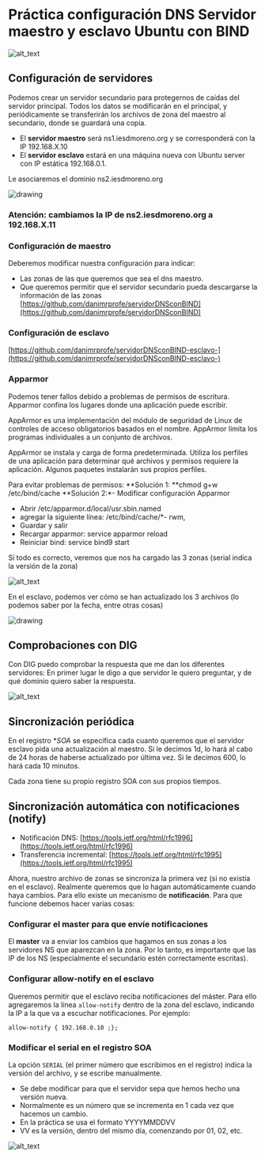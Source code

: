 
# Práctica configuración DNS Servidor maestro y esclavo Ubuntu con BIND

![alt_text](images/Pr-ctica-DNS0.png "image_tooltip")

## Configuración de servidores

Podemos crear un servidor secundario para protegernos de caídas del servidor principal. Todos los datos se modificarán en el principal, y periódicamente se transferirán los archivos de zona del maestro al secundario, donde se guardará una copia.

- El **servidor maestro** será ns1.iesdmoreno.org y se corresponderá con la IP 192.168.X.10
- El **servidor esclavo** estará en una máquina nueva con Ubuntu server con IP estática 192.168.0.1.

Le asociaremos el dominio ns2.iesdmoreno.org

![drawing](https://docs.google.com/a/google.com/drawings/d/12345/export/png)

### Atención: cambiamos la IP de ns2.iesdmoreno.org a 192.168.X.11

### Configuración de maestro

Deberemos modificar nuestra configuración para indicar:

- Las zonas de las que queremos que sea el dns maestro.
- Que queremos permitir que el servidor secundario pueda descargarse la información de las zonas 
[https://github.com/danimrprofe/servidorDNSconBIND](https://github.com/danimrprofe/servidorDNSconBIND)

### Configuración de esclavo

[https://github.com/danimrprofe/servidorDNSconBIND-esclavo-](https://github.com/danimrprofe/servidorDNSconBIND-esclavo-)

### Apparmor

Podemos tener fallos debido a problemas de permisos de escritura. Apparmor confina los lugares donde una aplicación puede escribir.

AppArmor es una implementación del módulo de seguridad de Linux de controles de acceso obligatorios basados ​​en el nombre. AppArmor limita los programas individuales a un conjunto de archivos.

AppArmor se instala y carga de forma predeterminada. Utiliza los perfiles de una aplicación para determinar qué archivos y permisos requiere la aplicación. Algunos paquetes instalarán sus propios perfiles.

Para evitar problemas de permisos:
**Solución 1: **chmod g+w /etc/bind/cache
**Solución 2:*- Modificar configuración Apparmor

- Abrir</span>  /etc/apparmor.d/local/usr.sbin.named 
- agregar la siguiente línea:</span> /etc/bind/cache/*- rwm,
- Guardar y salir
- Recargar apparmor</span>: service apparmor reload 
- Reiniciar bind</span>: service bind9 start

Si todo es correcto, veremos que nos ha cargado las 3 zonas (serial indica la versión de la zona)

![alt_text](images/Pr-ctica-DNS1.png "image_tooltip")

En el esclavo, podemos ver cómo se han actualizado los 3 archivos (lo podemos saber por la fecha, entre otras cosas)

![drawing](https://docs.google.com/a/google.com/drawings/d/12345/export/png)

## Comprobaciones con DIG

Con DIG puedo comprobar la respuesta que me dan los diferentes servidores:
En primer lugar le digo a que servidor le quiero preguntar, y de qué dominio quiero saber la respuesta.

![alt_text](images/Pr-ctica-DNS2.png "image_tooltip")

## Sincronización periódica

En el registro **SOA* se especifica cada cuanto queremos que el servidor esclavo pida una actualización al maestro. Si le decimos 1d, lo hará al cabo de 24 horas de haberse actualizado por última vez. Si le decimos 600, lo hará cada 10 minutos.

Cada zona tiene su propio registro SOA con sus propios tiempos.

## Sincronización automática con notificaciones (notify)

- Notificación DNS: [https://tools.ietf.org/html/rfc1996](https://tools.ietf.org/html/rfc1996)
- Transferencia incremental: [https://tools.ietf.org/html/rfc1995](https://tools.ietf.org/html/rfc1995)

Ahora, nuestro archivo de zonas se sincroniza la primera vez (si no existía en el esclavo). Realmente queremos que lo hagan automáticamente cuando haya cambios. Para ello existe un mecanismo de **notificación**. Para que funcione debemos hacer varias cosas:

### Configurar el master para que envíe notificaciones

El **master** va a enviar los cambios que hagamos en sus zonas a los servidores NS que aparezcan en la zona. Por lo tanto, es importante que las IP de los NS (especialmente el secundario estén correctamente escritas).

### Configurar allow-notify en el esclavo

Queremos permitir que el esclavo reciba notificaciones del máster. Para ello agregaremos la línea `allow-notify` dentro de la zona del esclavo, indicando la IP a la que va a escuchar notificaciones. Por ejemplo:

    allow-notify { 192.168.0.10 ;};

### Modificar el serial en el registro SOA

La opción `SERIAL` (el primer número que escribimos en el registro) indica la versión del archivo, y se escribe manualmente.

- Se debe modificar para que el servidor sepa que hemos hecho una versión nueva. 
- Normalmente es un número que se incrementa en 1 cada vez que hacemos un cambio.
- En la práctica se usa el formato YYYYMMDDVV 
- VV es la versión, dentro del mismo día, comenzando por 01, 02, etc.

![alt_text](images/Pr-ctica-DNS3.png "image_tooltip")
